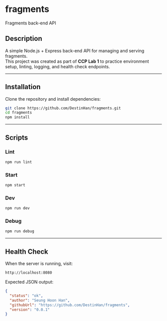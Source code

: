 # fragments

Fragments back-end API

## Description

A simple Node.js + Express back-end API for managing and serving fragments.  
This project was created as part of **CCP Lab 1** to practice environment setup, linting, logging, and health check endpoints.

---

## Installation

Clone the repository and install dependencies:

```bash
git clone https://github.com/DestinHan/fragments.git
cd fragments
npm install
```

---

## Scripts

### Lint

```bash
npm run lint
```

### Start

```bash
npm start
```

### Dev

```bash
npm run dev
```

### Debug

```bash
npm run debug
```

---

## Health Check

When the server is running, visit:

```
http://localhost:8080
```

Expected JSON output:

```json
{
  "status": "ok",
  "author": "Seung Hoon Han",
  "githubUrl": "https://github.com/DestinHan/fragments",
  "version": "0.0.1"
}
```
